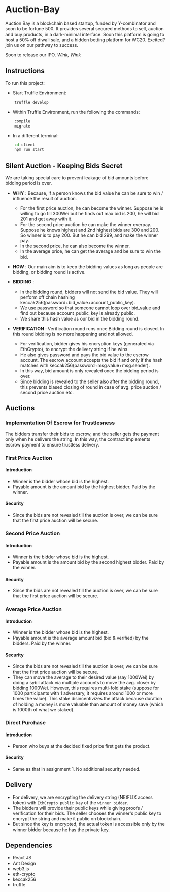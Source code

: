 # Auction-Bay

Auction Bay is a blockchain based startup, funded by Y-combinator and soon to be fortune 500. It provides several secured methods to sell, auction and buy products, in a dark-minimal interface. Soon this platform is going to host a 50% off diwali sale, and a hidden betting platform for WC20. Excited? join us on our pathway to success.

Soon to release our IPO. _Wink, Wink_

## Instructions

To run this project:

- Start Truffle Environment:

```bash
    truffle develop
```

- Within Truffle Environment, run the following the commands:

```bash
    compile
    migrate
```

- In a different terminal:

```bash
    cd client
    npm run start
```

## Silent Auction - Keeping Bids Secret

We are taking special care to prevent leakage of bid amounts before bidding period is over.

- **WHY** : Because, if a person knows the bid value he can be sure to win / influence the result of auction.

  - For the first price auction, he can become the winner. Suppose he is willing to go till 300Wei but he finds out max bid is 200, he will bid 201 and get away with it.
  - For the second price auction he can make the winner overpay. Suppose he knows highest and 2nd highest bids are 300 and 200. So winner is to pay 200. But he can bid 299, and make the winner pay.
  - In the second price, he can also become the winner.
  - In the average price, he can get the average and be sure to win the bid.

- **HOW** : Our main aim is to keep the bidding values as long as people are bidding, or bidding round is active.
- **BIDDING** :

  - In the bidding round, bidders will not send the bid value. They will perform off chain hashing keccak256(password+bid_value+account_public_key).
  - We use password so that someone cannot loop over bid_value and find out because account_public_key is already public.
  - We share this hash value as our bid in the bidding round.

- **VERIFICATION** : Verification round runs once Bidding round is closed. In this round bidding is no more happening and not allowed.
  - For verification, bidder gives his encryption keys (generated via EthCrypto), to encrypt the delivery string if he wins.
  - He also gives password and pays the bid value to the escrow account. The escrow account accepts the bid if and only if the hash matches with keccak256(password+msg.value+msg.sender).
  - In this way, bid amount is only revealed once the bidding period is over.
  - Since bidding is revealed to the seller also after the bidding round, this prevents biased closing of round in case of avg. price auction / second price auction etc.

## Auctions

### Implementation Of Escrow for Trustlesness

The bidders transfer their bids to escrow, and the seller gets the payment only when he delivers the string. In this way, the contract implements escrow payment to ensure trustless delivery.

### First Price Auction

#### Introduction

- Winner is the bidder whose bid is the highest.
- Payable amount is the amount bid by the highest bidder. Paid by the winner.

#### Security

- Since the bids are not revealed till the auction is over, we can be sure that the first price auction will be secure.

### Second Price Auction

#### Introduction

- Winner is the bidder whose bid is the highest.
- Payable amount is the amount bid by the second highest bidder. Paid by the winner.

#### Security

- Since the bids are not revealed till the auction is over, we can be sure that the first price auction will be secure.

### Average Price Auction

#### Introduction

- Winner is the bidder whose bid is the highest.
- Payable amount is the average amount bid (bid & verified) by the bidders. Paid by the winner.

#### Security

- Since the bids are not revealed till the auction is over, we can be sure that the first price auction will be secure.
- They can move the average to their desired value (say 1000Wei) by doing a sybil attack via multiple accounts to move the avg. closer by bidding 1000Wei. However, this requires multi-fold stake (suppose for 1000 participants with 1 adversary, it requires around 1000 or more times the value). This stake disincentivizes the attack because duration of holding a money is more valuable than amount of money save (which is 1000th of what we staked).

### Direct Purchase

#### Introduction

- Person who buys at the decided fixed price first gets the product.

#### Security

- Same as that in assignment 1. No additional security needed.

## Delivery

- For delivery, we are encrypting the delivery string (NEtFLIX access token) with `EthCrypto public key` of the `winner bidder`.
- The bidders will provide their public keys while giving proofs / verification for their bids. The seller chooses the winner's public key to encrypt the string and make it public on blockchain.
- But since the key is encrypted, the actual token is accessible only by the winner bidder because he has the private key.

## Dependencies

- React JS
- Ant Design
- web3.js
- eth-crypto
- keccak256
- truffle
